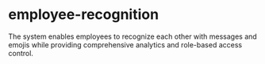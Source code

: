 # employee-recognition
The system enables employees to recognize each other with messages and emojis while providing comprehensive analytics and role-based access control.

